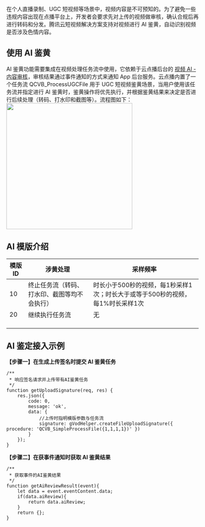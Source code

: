 在个人直播录制、UGC 短视频等场景中，视频内容是不可预知的。为了避免一些违规内容出现在点播平台上，开发者会要求先对上传的视频做审核，确认合规后再进行转码和分发。腾讯云短视频解决方案支持对视频进行 AI 鉴黄，自动识别视频是否涉及色情内容。
## 使用 AI 鉴黄  
AI 鉴黄功能需要集成在视频处理任务流中使用，它依赖于云点播后台的 [视频 AI - 内容审核](https://cloud.tencent.com/document/product/266/33498)，审核结果通过事件通知的方式来通知 App 后台服务。云点播内置了一个任务流 QCVB_ProcessUGCFile 用于 UGC 短视频鉴黄场景，当用户使用该任务流并指定进行 AI 鉴黄时，鉴黄操作将优先执行，并根据鉴黄结果来决定是否进行后续处理（转码、打水印和截图等）。流程图如下：
<img src="https://main.qcloudimg.com/raw/6b05d91e221481b34c28da69cf90433c.jpg" width="330">

## AI 模版介绍

| 模版 ID | 涉黄处理                                     | 采样频率                                                     |
| ------ | -------------------------------------------- | ------------------------------------------------------------ |
| 10     | 终止任务流（转码、打水印、截图等均不会执行） | 时长小于500秒的视频，每1秒采样1次；时长大于或等于500秒的视频，每1%时长采样1次 |
| 20     | 继续执行任务流                               | 无                                                             |







## AI 鉴定接入示例
 __【步骤一】在生成上传签名时提交 AI 鉴黄任务__ 
``` 
/**
 * 响应签名请求并上传带有AI鉴黄任务
 */
function getUploadSignature(req, res) {
    res.json({
        code: 0,
        message: 'ok',
        data: {
            //上传时指明模版参数与任务流
            signature: gVodHelper.createFileUploadSignature({ procedure: 'QCVB_SimpleProcessFile({1,1,1,1})' })
        }
    });
}
``` 
 __【步骤二】在获事件通知时获取 AI 鉴黄结果__ 

``` 
/**
 * 获取事件的AI鉴黄结果
 */
function getAiReviewResult(event){
    let data = event.eventContent.data;
    if(data.aiReview){
        return data.aiReview;
    }
    return {};
}
``` 


